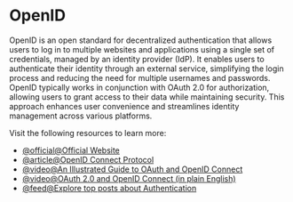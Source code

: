 # OpenID

OpenID is an open standard for decentralized authentication that allows users to log in to multiple websites and applications using a single set of credentials, managed by an identity provider (IdP). It enables users to authenticate their identity through an external service, simplifying the login process and reducing the need for multiple usernames and passwords. OpenID typically works in conjunction with OAuth 2.0 for authorization, allowing users to grant access to their data while maintaining security. This approach enhances user convenience and streamlines identity management across various platforms.

Visit the following resources to learn more:

- [@official@Official Website](https://openid.net/)
- [@article@OpenID Connect Protocol](https://auth0.com/docs/authenticate/protocols/openid-connect-protocol)
- [@video@An Illustrated Guide to OAuth and OpenID Connect](https://www.youtube.com/watch?v=t18YB3xDfXI)
- [@video@OAuth 2.0 and OpenID Connect (in plain English)](https://www.youtube.com/watch?v=996OiexHze0)
- [@feed@Explore top posts about Authentication](https://app.daily.dev/tags/authentication?ref=roadmapsh)
